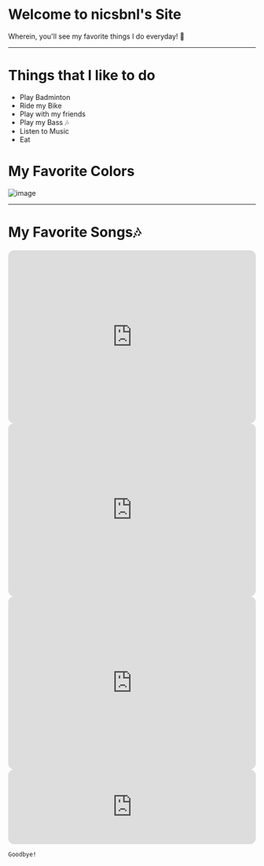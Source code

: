 # **Welcome to nicsbnl's Site**
Wherein, you'll see my favorite things I do everyday! 🤍

_ _ _

# Things that I like to do
- Play Badminton
- Ride my Bike
- Play with my friends
- Play my Bass 🎶
- Listen to Music
- Eat
# My Favorite Colors
![image](https://user-images.githubusercontent.com/118245558/202370391-f9a7e844-1b1d-4e93-aefa-2326244c0346.png)

_ _ _

# My Favorite Songs🎶
<iframe style="border-radius:12px" src="https://open.spotify.com/embed/track/4FjIWy0VDGIOtBDLYeyw4M?utm_source=generator" width="100%" height="352" frameBorder="0" allowfullscreen="" allow="autoplay; clipboard-write; encrypted-media; fullscreen; picture-in-picture" loading="lazy"></iframe>

<iframe style="border-radius:12px" src="https://open.spotify.com/embed/track/2SLwbpExuoBDZBpjfefCtV?utm_source=generator" width="100%" height="352" frameBorder="0" allowfullscreen="" allow="autoplay; clipboard-write; encrypted-media; fullscreen; picture-in-picture" loading="lazy"></iframe>

<iframe style="border-radius:12px" src="https://open.spotify.com/embed/track/2kSb3wYSOV996xA2NSmpck?utm_source=generator" width="100%" height="352" frameBorder="0" allowfullscreen="" allow="autoplay; clipboard-write; encrypted-media; fullscreen; picture-in-picture" loading="lazy"></iframe>

<iframe style="border-radius:12px" src="https://open.spotify.com/embed/track/6JFzAzZsDY1r8Xx0ULCpfI?utm_source=generator" width="100%" height="152" frameBorder="0" allowfullscreen="" allow="autoplay; clipboard-write; encrypted-media; fullscreen; picture-in-picture" loading="lazy"></iframe>

```
Goodbye!
```

